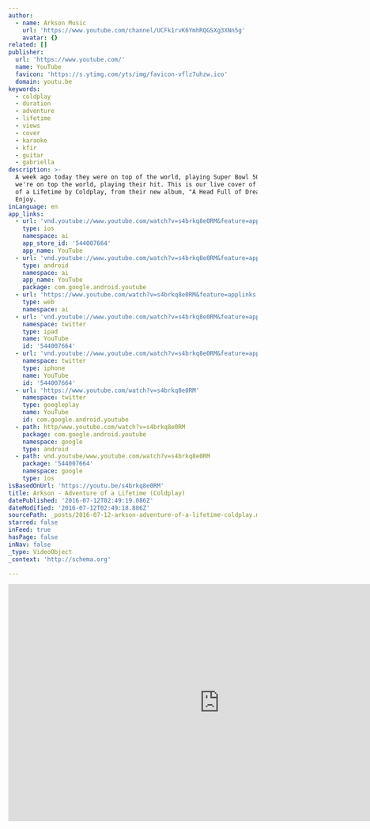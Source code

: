 ```yaml
---
author:
  - name: Arkson Music
    url: 'https://www.youtube.com/channel/UCFk1rvK6YmhRQGSXg3XNn5g'
    avatar: {}
related: []
publisher:
  url: 'https://www.youtube.com/'
  name: YouTube
  favicon: 'https://s.ytimg.com/yts/img/favicon-vflz7uhzw.ico'
  domain: youtu.be
keywords:
  - coldplay
  - duration
  - adventure
  - lifetime
  - views
  - cover
  - karaoke
  - kfir
  - guitar
  - gabriella
description: >-
  A week ago today they were on top of the world, playing Super Bowl 50. Today
  we're on top the world, playing their hit. This is our live cover of Adventure
  of a Lifetime by Coldplay, from their new album, "A Head Full of Dreams".
  Enjoy.
inLanguage: en
app_links:
  - url: 'vnd.youtube://www.youtube.com/watch?v=s4brkq8e0RM&feature=applinks'
    type: ios
    namespace: ai
    app_store_id: '544007664'
    app_name: YouTube
  - url: 'vnd.youtube://www.youtube.com/watch?v=s4brkq8e0RM&feature=applinks'
    type: android
    namespace: ai
    app_name: YouTube
    package: com.google.android.youtube
  - url: 'https://www.youtube.com/watch?v=s4brkq8e0RM&feature=applinks'
    type: web
    namespace: ai
  - url: 'vnd.youtube://www.youtube.com/watch?v=s4brkq8e0RM&feature=applinks'
    namespace: twitter
    type: ipad
    name: YouTube
    id: '544007664'
  - url: 'vnd.youtube://www.youtube.com/watch?v=s4brkq8e0RM&feature=applinks'
    namespace: twitter
    type: iphone
    name: YouTube
    id: '544007664'
  - url: 'https://www.youtube.com/watch?v=s4brkq8e0RM'
    namespace: twitter
    type: googleplay
    name: YouTube
    id: com.google.android.youtube
  - path: http/www.youtube.com/watch?v=s4brkq8e0RM
    package: com.google.android.youtube
    namespace: google
    type: android
  - path: vnd.youtube/www.youtube.com/watch?v=s4brkq8e0RM
    package: '544007664'
    namespace: google
    type: ios
isBasedOnUrl: 'https://youtu.be/s4brkq8e0RM'
title: Arkson - Adventure of a Lifetime (Coldplay)
datePublished: '2016-07-12T02:49:19.086Z'
dateModified: '2016-07-12T02:49:18.886Z'
sourcePath: _posts/2016-07-12-arkson-adventure-of-a-lifetime-coldplay.md
starred: false
inFeed: true
hasPage: false
inNav: false
_type: VideoObject
_context: 'http://schema.org'

---
```

<iframe src="https://cdn.embedly.com/widgets/media.html?src=https%3A%2F%2Fwww.youtube.com%2Fembed%2Fs4brkq8e0RM%3Ffeature%3Doembed&amp;url=http%3A%2F%2Fwww.youtube.com%2Fwatch%3Fv%3Ds4brkq8e0RM&amp;image=https%3A%2F%2Fi.ytimg.com%2Fvi%2Fs4brkq8e0RM%2Fhqdefault.jpg&amp;key=b7d04c9b404c499eba89ee7072e1c4f7&amp;type=text%2Fhtml&amp;schema=youtube" width="854" height="480" scrolling="no" frameborder="0" allowfullscreen="" style=""></iframe>